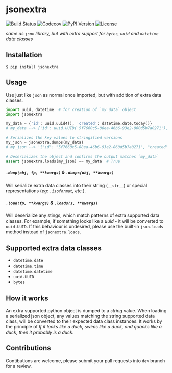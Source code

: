 jsonextra
=====
[![Build Status](https://travis-ci.org/den4uk/jsonextra.svg?branch=master)](https://travis-ci.org/den4uk/jsonextra)
[![Codecov](https://codecov.io/gh/den4uk/jsonextra/branch/master/graph/badge.svg)](https://codecov.io/gh/den4uk/jsonextra)
[![PyPI Version](http://img.shields.io/pypi/v/jsonextra.svg)](https://pypi.python.org/pypi/jsonextra)
[![License](https://img.shields.io/github/license/den4uk/jsonextra.svg)](https://pypi.python.org/pypi/jsonextra)

_same as `json` library, but with extra support for `bytes`, `uuid` and `datetime` data classes_

## Installation

```
$ pip install jsonextra
```


## Usage

Use just like `json` as normal once imported, but with addition of extra data classes.

```python
import uuid, datetime  # for creation of `my_data` object
import jsonextra

my_data = {'id': uuid.uuid4(), 'created': datetime.date.today()}
# my_data --> {'id': uuid.UUID('5f7660c5-88ea-46b6-93e2-860d5b7a0271'), 'created': datetime.date(2019, 6, 16)}

# Serializes the key values to stringified versions
my_json = jsonextra.dumps(my_data)
# my_json --> '{"id": "5f7660c5-88ea-46b6-93e2-860d5b7a0271", "created": "2019-06-16"}'

# Deserializes the object and confirms the output matches `my_data`
assert jsonextra.loads(my_json) == my_data  # True
```


##### `.dump(obj, fp, **kwargs)` & `.dumps(obj, **kwargs)`
Will serialize extra data classes into their string (`__str__`) or special representations (_eg: `.isoformat`, etc._).


##### `.load(fp, **kwargs)` & `.loads(s, **kwargs)`
Will deserialize any stings, which match patterns of extra supported data classes. For example, if something looks like a _uuid_ - it will be converted to `uuid.UUID`.
If this behaviour is undesired, please use the built-in `json.loads` method instead of `jsonextra.loads`.


## Supported extra data classes

- `datetime.date`
- `datetime.time`
- `datetime.datetime`
- `uuid.UUID`
- `bytes`


## How it works

An extra supported python object is dumped to a _string_ value. When loading a serialized json object, any values matching the string supported data class, will be converted to their expected data class instances.
It works by the principle of _If it looks like a duck, swims like a duck, and quacks like a duck, then it probably is a duck_.


## Contributions

Contibutions are welcome, please submit your pull requests into `dev` branch for a review.
